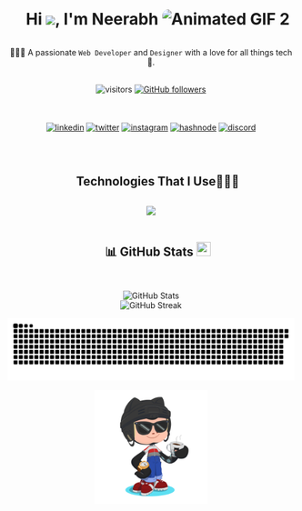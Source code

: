 <!-- Horizontal divider with gradient -->

<!-- <div style="text-align: center;">
  <img src="https://user-images.githubusercontent.com/73097560/115834477-dbab4500-a447-11eb-908a-139a6edaec5c.gif" alt="Gradient Divider">
</div> -->


<!--h1 without bottom border-->
<div id="user-content-toc">
  <ul align="center">
    <summary><h1 style="display: inline-block">Hi <img src="https://media.giphy.com/media/ObNTw8Uzwy6KQ/giphy.gif" width="22px">, I'm Neerabh <img src="https://camo.githubusercontent.com/9fd2c024a247a44434ed1c44c7c2fc2481e3333b4192330e2ae61ccfcac19d47/68747470733a2f2f656d6f6a69732e736c61636b6d6f6a69732e636f6d2f656d6f6a69732f696d616765732f313533313834393433302f343234362f626c6f622d73756e676c61737365732e6769663f31353331383439343330" alt="Animated GIF 2" style="width: 22px; border-radius: 10px;" /></h1></summary>
  </ul>
</div>

<p align="center">
  👨🏻‍💻 A passionate <code>Web Developer</code> and <code>Designer</code> with a love for all things tech 🚀.
</p>
<br>

<!-- Badges -->
<div align="center">
  <img src="https://visitor-badge.laobi.icu/badge?page_id=Neerabh.MyPortfolio&left_color=grey&right_color=brightgreen&style=flat-square" alt="visitors" />
  <a href="https://github.com/Neerabh?tab=followers">
    <img src="https://img.shields.io/github/followers/Neerabh.svg?style=social&label=Follow" alt="GitHub followers" />
  </a>
</div>

<br>
<br>

<!--icons and links-->
<p align="center">
<a href="https://linkedin.com/in/neerabh1848/" target="blank"><img align="center" src="https://user-images.githubusercontent.com/88904952/234979284-68c11d7f-1acc-4f0c-ac78-044e1037d7b0.png" alt="linkedin" height="50" width="50" /></a>
<a href="https://twitter.com/" target="blank"><img align="center" src="https://user-images.githubusercontent.com/88904952/234980676-61bfb021-ecc8-48f7-88e6-34c1b06c4a58.png" alt="twitter" height="50" width="50" /></a> 
<a href="https://www.instagram.com/1_neerabh/" target="blank"><img align="center" src="https://user-images.githubusercontent.com/88904952/234981169-2dd1e58f-4b7e-468c-8213-034ba62156c3.png" alt="instagram" height="50" width="50" /></a>
<a href="https://" target="blank"><img align="center" src="https://user-images.githubusercontent.com/88904952/234982196-562aea17-5532-4550-8c08-1c7cb994a541.png" alt="hashnode" height="50" width="50" /></a>
<a href="https://discordapp.com/users/neerabh_k" target="blank"><img align="center" src="https://user-images.githubusercontent.com/88904952/234982627-019fd336-6248-453c-9b05-97c13fd1d207.png" alt="discord" height="50" width="50" /></a>
  
</p>

<br>

<!--h1 without bottom border-->
<div id="user-content-toc">
  <ul align="center">
    <summary><h2 style="display: inline-block">Technologies That I Use👨🏻‍💻</h2></summary>
  </ul>
</div>
<!--tech stack icons-->
<p align="center">
  <a href="https://skillicons.dev">
    <img src="https://skillicons.dev/icons?i=c,cpp,py,js,ts,html,css,bootstrap,tailwindcss,django,flask,fastapi,react,nextjs,vite,nodejs,sqlite,mysql,mongodb,prisma,git,github,gitlab,bitbucket,docker,postgres,figma,pr,linux,apple,md,materialui,vscode,discord,=14" />
  </a>
</p>

<!-- <div align="center" style="font-size: 2em;">📊 GitHub Stats</div> -->
<div id="user-content-toc">
  <ul align="center">
    <summary><h2 style="display: inline-block">📊 GitHub Stats <img src="https://media2.giphy.com/media/QssGEmpkyEOhBCb7e1/giphy.gif?cid=ecf05e47a0n3gi1bfqntqmob8g9aid1oyj2wr3ds3mg700bl&rid=giphy.gif" width="25px" height="25px"></h2></summary>
  </ul>
</div>

<br>

<div align="center">
  <img src="https://github-readme-stats.vercel.app/api?username=Neerabh&theme=react&hide_border=false&include_all_commits=true&count_private=true" alt="GitHub Stats" />
  <br>
  <img src="https://github-readme-streak-stats.herokuapp.com/?user=Neerabh&theme=react&hide_border=false" alt="GitHub Streak" />
</div>





<!-- steak snake -->
<p>
    <picture align="center">
      <source media="(prefers-color-scheme: dark)" srcset="https://raw.githubusercontent.com/Neerabh/Neerabh/master/assets/github-contribution-grid-snake.svg">
      <source media="(prefers-color-scheme: light)" srcset="https://raw.githubusercontent.com/Neerabh/Neerabh/master/assets/github-contribution-grid-snake.svg">
      <img alt="github contribution grid snake animation" src="https://raw.githubusercontent.com/Neerabh/Neerabh/master/assets/github-contribution-grid-snake.svg">
    </picture>
</p>

<div style="text-align: center;">
  <img src="assets/doodle.png" width="200px" height="200px">
</div>



<!-- 
## <img src="https://raw.githubusercontent.com/ashu-guo/ashu-guo/main/assets/wave.gif" width="50px" height="50px"></img> About Me

<table align="center">
<tr border="none">
<td width="50%" align="left">

- 🔭 I’m currently working on `webgis` Development.
- 🌱 I’m currently learning `webgl` and `threejs`
- 👯 I’m looking to collaborate with Fullstack Web and Frontend visualization Developers.
- 🤔 I’m looking for help with Open source Contribution.
- ⚙️ I use daily: `.js`, `.vue`, `.jsx`, `.css`, `.less`, `.ts`
- 💬 Ping me about **vue**, **fullstack**, **development**, **design**

</td>
<td width="50%" align="center">
  <img align="center" alt="Coding" width="450" src="https://repository-images.githubusercontent.com/588181932/e36ec678-7984-4cdd-8e4c-a3932772ff8e">
</td>
</tr>
</table> -->






<!-- with hex code -->
<!-- ![visitors](https://visitor-badge.laobi.icu/badge?page_id=Neerabh.MyPortfolio&left_color=#0000ff&right_color=#00ff00) -->


<!-- with color -->
<!-- ![visitors](https://visitor-badge.laobi.icu/badge?page_id=Neerabh.MyPortfolio&left_color=grey&right_color=brightgreen&style=flat-square)
[![GitHub followers](https://img.shields.io/github/followers/Neerabh.svg?style=social&label=Follow)](https://github.com/Neerabh?tab=followers)
  -->


<!-- 
<div align="center">
  <img src="https://komarev.com/ghpvc/?username=neerabh&label=Profile%20views&color=000000&style=flat" alt="Profile Views" />
</div> -->

